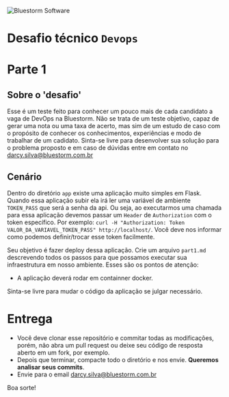 ![Bluestorm Software](https://media-exp1.licdn.com/dms/image/C4E0BAQElDZKhzHntvg/company-logo_200_200/0?e=2159024400&v=beta&t=JgA2xy_CRrCu-B-_NxCglbSxKezsc1IxRNyZp_sizoM)

Desafio técnico `Devops`
========================

# Parte 1

## Sobre o 'desafio'

Esse é um teste feito para conhecer um  pouco mais de cada candidato a vaga de DevOps na Bluestorm. Não se trata de um teste objetivo, capaz de gerar uma nota ou uma taxa de acerto, mas sim de um estudo de caso com o propósito de conhecer os conhecimentos, experiências e modo de trabalhar de um cadidato. Sinta-se livre para desenvolver sua solução para o problema proposto e em caso de dúvidas entre em contato no darcy.silva@bluestorm.com.br

## Cenário

Dentro do diretório `app` existe uma aplicação muito simples em Flask. Quando essa aplicação  subir ela irá ler uma variável de ambiente `TOKEN_PASS` que será a senha da api. Ou seja, ao executarmos uma chamada para essa aplicação devemos passar um `Header` de  `Authorization` com o token específico. Por exemplo: `curl -H "Authorization: Token VALOR_DA_VARIAVEL_TOKEN_PASS" http://localhost/`. Você deve nos informar como podemos definir/trocar esse token facilmente.

Seu objetivo é fazer deploy dessa aplicação. Crie um arquivo `part1.md` descrevendo todos os passos para que possamos executar sua infraestrutura em nosso ambiente. Esses são os pontos de atenção:

* A aplicação deverá rodar em containner docker.

Sinta-se livre para mudar o código da aplicação se julgar necessário.

# Entrega

* Você deve clonar esse repositório e commitar todas as modificações, porém, não abra um pull request ou deixe seu código de resposta aberto em um fork, por exemplo.
* Depois que terminar, compacte todo o diretório e nos envie. **Queremos analisar seus commits**.
* Envie para o email darcy.silva@bluestorm.com.br


Boa sorte!
